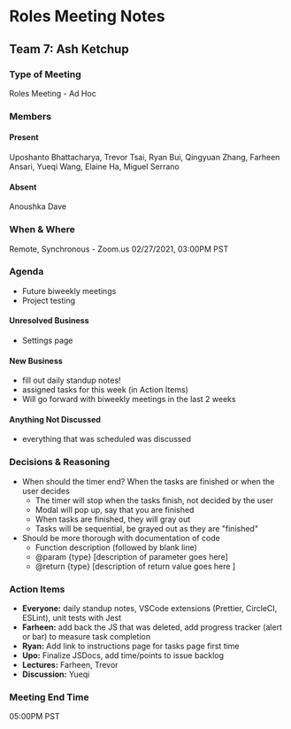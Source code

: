 # Roles Meeting Notes

## Team 7: Ash Ketchup

### Type of Meeting
Roles Meeting - Ad Hoc

### Members

#### Present
Uposhanto Bhattacharya, Trevor Tsai, Ryan Bui, Qingyuan Zhang, Farheen Ansari, Yueqi Wang, Elaine Ha, Miguel Serrano 

#### Absent 
Anoushka Dave

### When & Where 
Remote, Synchronous - Zoom.us
02/27/2021, 03:00PM PST

### Agenda
- Future biweekly meetings
- Project testing

#### Unresolved Business
- Settings page

#### New Business
- fill out daily standup notes!
- assigned tasks for this week (in Action Items)
- Will go forward with biweekly meetings in the last 2 weeks

#### Anything Not Discussed
- everything that was scheduled was discussed

### Decisions & Reasoning
- When should the timer end? When the tasks are finished or when the user decides
  - The timer will stop when the tasks finish, not decided by the user
  - Modal will pop up, say that you are finished
  - When tasks are finished, they will gray out
  - Tasks will be sequential, be grayed out as they are "finished"
- Should be more thorough with documentation of code
  - Function description (followed by blank line)
  - @param {type} \[description of parameter goes here\]
  - @return {type} \[description of return value goes here \]

### Action Items
- **Everyone:** daily standup notes, VSCode extensions (Prettier, CircleCI, ESLint), unit tests with Jest
- **Farheen:** add back the JS that was deleted, add progress tracker (alert or bar) to measure task completion
- **Ryan:** Add link to instructions page for tasks page first time
- **Upo:** Finalize JSDocs, add time/points to issue backlog
- **Lectures:** Farheen, Trevor
- **Discussion:** Yueqi

### Meeting End Time
05:00PM PST
